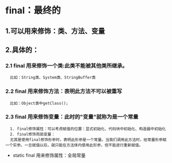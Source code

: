 # final：最终的
## 1.可以用来修饰：类、方法、变量

## 2.具体的：

### 2.1 final 用来修饰一个类:此类不能被其他类所继承。
      比如：String类、System类、StringBuffer类

### 2.2 final 用来修饰方法：表明此方法不可以被重写
      比如：Object类中getClass();

### 2.3 final 用来修饰变量：此时的"变量"就称为是一个常量
      1. final修饰属性：可以考虑赋值的位置：显式初始化、代码块中初始化、构造器中初始化
      2. final修饰局部变量：
      尤其是使用final修饰形参时，表明此形参是一个常量。当我们调用此方法时，给常量形参赋一个实参。一旦赋值以后，就只能在方法体内使用此形参，但不能进行重新赋值。


* static final 用来修饰属性：全局常量

